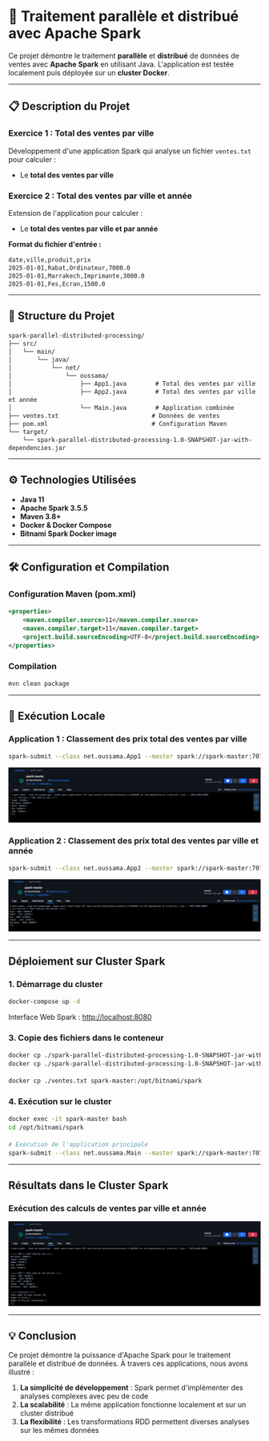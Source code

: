 # 🚀 Traitement parallèle et distribué avec Apache Spark

Ce projet démontre le traitement **parallèle** et **distribué** de données de ventes avec **Apache Spark** en utilisant Java. L'application est testée localement puis déployée sur un **cluster Docker**.

---

## 📋 Description du Projet

### **Exercice 1 : Total des ventes par ville**
Développement d'une application Spark qui analyse un fichier `ventes.txt` pour calculer :
- Le **total des ventes par ville**

### **Exercice 2 : Total des ventes par ville et année**
Extension de l'application pour calculer :
- Le **total des ventes par ville et par année**

**Format du fichier d'entrée :**
```
date,ville,produit,prix
2025-01-01,Rabat,Ordinateur,7000.0
2025-01-01,Marrakech,Imprimante,3000.0
2025-01-01,Fes,Ecran,1500.0
```

---

## 📁 Structure du Projet

```
spark-parallel-distributed-processing/
├── src/
│   └── main/
│       └── java/
│           └── net/
│               └── oussama/
│                   ├── App1.java        # Total des ventes par ville
│                   ├── App2.java        # Total des ventes par ville et année
│                   └── Main.java        # Application combinée
├── ventes.txt                          # Données de ventes
├── pom.xml                             # Configuration Maven
└── target/
    └── spark-parallel-distributed-processing-1.0-SNAPSHOT-jar-with-dependencies.jar
```

---

## ⚙️ Technologies Utilisées

- **Java 11**
- **Apache Spark 3.5.5**
- **Maven 3.8+**
- **Docker & Docker Compose**
- **Bitnami Spark Docker image**

---

## 🛠️ Configuration et Compilation

### Configuration Maven (pom.xml)
```xml
<properties>
    <maven.compiler.source>11</maven.compiler.source>
    <maven.compiler.target>11</maven.compiler.target>
    <project.build.sourceEncoding>UTF-8</project.build.sourceEncoding>
</properties>
```

### Compilation
```bash
mvn clean package
```

---

## 🚀 Exécution Locale

### Application 1 : Classement des prix total des ventes par ville
```bash
spark-submit --class net.oussama.App1 --master spark://spark-master:7077 spark-parallel-distributed-processing-1.0-SNAPSHOT-jar-with-dependencies.jar
```

![Application 1 - Total par ville](images/app1.png)

### Application 2 : Classement des prix total des ventes par ville et année
```bash
spark-submit --class net.oussama.App2 --master spark://spark-master:7077 spark-parallel-distributed-processing-1.0-SNAPSHOT-jar-with-dependencies.jar
```

![Application 2 - Total par ville et année](images/app2.png)

---

## Déploiement sur Cluster Spark


### 1. Démarrage du cluster
```bash
docker-compose up -d
```

Interface Web Spark : [http://localhost:8080](http://localhost:8080)

### 3. Copie des fichiers dans le conteneur
```bash
docker cp ./spark-parallel-distributed-processing-1.0-SNAPSHOT-jar-with-dependencies.jar spark-master:/opt/bitnami/spark
docker cp ./spark-parallel-distributed-processing-1.0-SNAPSHOT-jar-with-dependencies.jar spark-worker-1:/opt/bitnami/spark

docker cp ./ventes.txt spark-master:/opt/bitnami/spark
```

### 4. Exécution sur le cluster
```bash
docker exec -it spark-master bash
cd /opt/bitnami/spark

# Exécution de l'application principale
spark-submit --class net.oussama.Main --master spark://spark-master:7077 spark-parallel-distributed-processing-1.0-SNAPSHOT-jar-with-dependencies.jar
```

---

## Résultats dans le Cluster Spark

### Exécution des calculs de ventes par ville et année
![Résultats sur le cluster](images/main-app.png)

---

## 💡 Conclusion

Ce projet démontre la puissance d'Apache Spark pour le traitement parallèle et distribué de données. À travers ces applications, nous avons illustré :

1. **La simplicité de développement** : Spark permet d'implémenter des analyses complexes avec peu de code
2. **La scalabilité** : La même application fonctionne localement et sur un cluster distribué
3. **La flexibilité** : Les transformations RDD permettent diverses analyses sur les mêmes données
